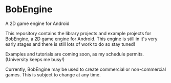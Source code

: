 BobEngine
=========

A 2D game engine for Android

This repository contains the library projects and example projects for BobEngine, a 2D game engine for Android. This engine is still in it's very early stages and there is still lots of work to do so stay tuned!

Examples and tutorials are coming soon, as my schedule permits. (University keeps me busy!)

Currently, BobEngine may be used to create commercial or non-commercial games. This is subject to change at any time.
